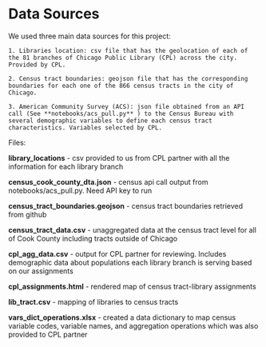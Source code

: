 # Data Sources
We used three main data sources for this project:

    1. Libraries location: csv file that has the geolocation of each of the 81 branches of Chicago Public Library (CPL) across the city. Provided by CPL.

    2. Census tract boundaries: geojson file that has the corresponding boundaries for each one of the 866 census tracts in the city of Chicago.

    3. American Community Survey (ACS): json file obtained from an API call (See **notebooks/acs_pull.py** ) to the Census Bureau with several demographic variables to define each census tract characteristics. Variables selected by CPL.

Files:

**library_locations** - csv provided to us from CPL partner with all the information for each library branch

**census_cook_county_dta.json** - census api call output from notebooks/acs_pull.py. Need API key to run

**census_tract_boundaries.geojson** - census tract boundaries retrieved from github

**census_tract_data.csv** - unaggregated data at the census tract level for all of Cook County including tracts outside of Chicago

**cpl_agg_data.csv** - output for CPL partner for reviewing. Includes demographic data about populations each library branch is serving based on our assignments

**cpl_assignments.html** - rendered map of census tract-library assignments

**lib_tract.csv** - mapping of libraries to census tracts

**vars_dict_operations.xlsx** - created a data dictionary to map census variable codes, variable names, and aggregation operations which was also provided to CPL partner


